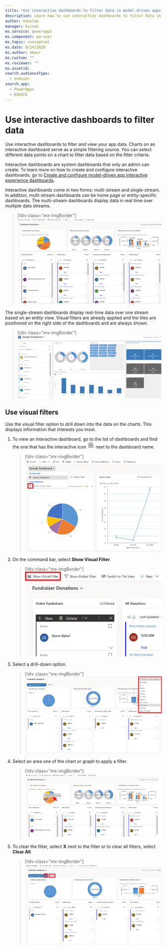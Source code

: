 ```yaml
---
title: "Use interactive dashboards to filter data in model-driven apps| MicrosoftDocs"
description: Learn how to use interactive dashboards to filter data in Power Apps.
author: mduelae
manager: kvivek
ms.service: powerapps
ms.component: pa-user
ms.topic: conceptual
ms.date: 9/14/2020
ms.author: mkaur
ms.custom: ""
ms.reviewer: ""
ms.assetid: 
search.audienceType: 
  - enduser
search.app: 
  - PowerApps
  - D365CE
---
```

# Use interactive dashboards to filter data

Use interactive dashboards to filter and view your app data. Charts on an interactive dashboard serve as a simple filtering source. You can select different data points on a chart to filter data based on the filter criteria. 

Interactive dashboards are system dashboards that only an admin can create. To learn more on how to create and configure interactive dashboards, go to [Create and configure model-driven app interactive experience dashboards](https://docs.microsoft.com/powerapps/maker/model-driven-apps/configure-interactive-experience-dashboards).

Interactive dashboards come in two forms: multi-stream and single-stream. In addition, multi-stream dashboards can be home page or entity-specific dashboards. The multi-stream dashboards display data in real time over multiple data streams. 


> [!div class="mx-imgBorder"]
> ![Multi-stream interactive dashboard.](media/interactive_dashboard.png "Multi-stream interactive dashboard") 


The single-stream dashboards display real-time data over one stream based on an entity view. Visual filters are already applied and the tiles are positioned on the right side of the dashboards and are always shown.

> [!div class="mx-imgBorder"]
> ![Single-stream interactive dashboard.](media/single_stream.png "Single-stream interactive dashboard") 

 
 ## Use visual filters
 
 Use the visual filter option to drill down into the data on the charts. This displays information that interests you most.

 1. To view an interactive dashboard, go to the list of dashboards and find the one that has the interactive icon ![Interactive dashboard icon.](media/interactive_dashboard_icon.png "Interactive dashboard icon") next to the dashboard name.

    > [!div class="mx-imgBorder"]
    > ![View an interactive dashboard.](media/view_interactive_dashboard.png "View an interactive dashboard")
  
2. On the command bar, select **Show Visual Filter**. 


   > [!div class="mx-imgBorder"]
   > ![Show Visual Filter.](media/show_visual_filter.png "Show Visual Filter")
  
3. Select a drill-down option.


   > [!div class="mx-imgBorder"]
   > ![Select drill-down option.](media/drill_down.png "Select drill-down option")



<!-- Below, should it be "Select an area on a chart or graph ..."? -->

4. Select an area one of the chart or graph to apply a filter. 

   > [!div class="mx-imgBorder"]
   > ![Select an area on a chart.](media/select_chart_area.png "Select an area on a chart")
  
5. To clear the filter, select **X** next to the filter or to clear all filters, select **Clear All**.

   > [!div class="mx-imgBorder"]
   > ![Clear filters.](media/clear_filter.png "Clear filters")
